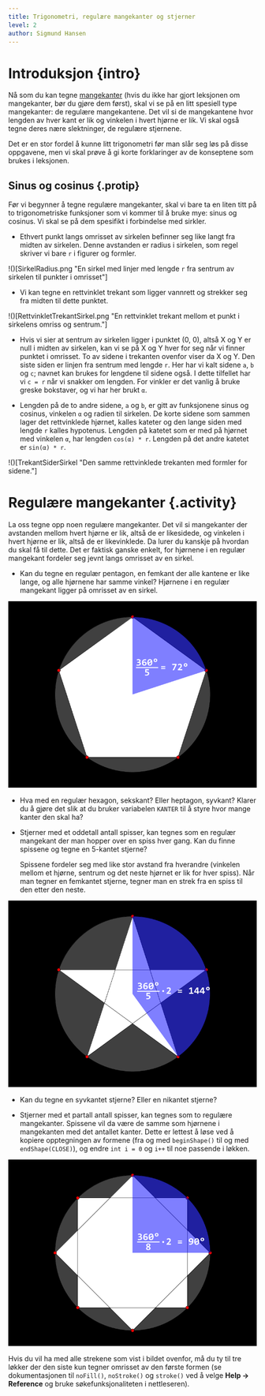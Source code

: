 ```yaml
---
title: Trigonometri, regulære mangekanter og stjerner
level: 2
author: Sigmund Hansen
---
```


# Introduksjon {intro}

Nå som du kan tegne [mangekanter](../mangekanter/mangekanter.html)
(hvis du ikke har gjort leksjonen om mangekanter, bør du gjøre dem
først), skal vi se på en litt spesiell type mangekanter: de regulære
mangekantene. Det vil si de mangekantene hvor lengden av hver kant er
lik og vinkelen i hvert hjørne er lik. Vi skal også tegne deres nære
slektninger, de regulære stjernene.

Det er en stor fordel å kunne litt trigonometri før man slår seg løs
på disse oppgavene, men vi skal prøve å gi korte forklaringer av de
konseptene som brukes i leksjonen.

## Sinus og cosinus {.protip}

Før vi begynner å tegne regulære mangekanter, skal vi bare ta en liten
titt på to trigonometriske funksjoner som vi kommer til å bruke mye:
sinus og cosinus. Vi skal se på dem spesifikt i forbindelse med
sirkler.

+ Ethvert punkt langs omrisset av sirkelen befinner seg like langt fra
  midten av sirkelen. Denne avstanden er radius i sirkelen, som regel
  skriver vi bare `r` i figurer og formler.

!()[SirkelRadius.png "En sirkel med linjer med lengde `r` fra sentrum av sirkelen til punkter i omrisset"]

+ Vi kan tegne en rettvinklet trekant som ligger vannrett og strekker
  seg fra midten til dette punktet.

!()[RettvinkletTrekantSirkel.png "En rettvinklet trekant mellom et punkt i sirkelens omriss og sentrum."]

+ Hvis vi sier at sentrum av sirkelen ligger i punktet (0, 0), altså X
  og Y er null i midten av sirkelen, kan vi se på X og Y hver for seg
  når vi finner punktet i omrisset. To av sidene i trekanten ovenfor
  viser da X og Y. Den siste siden er linjen fra sentrum med lengde
  `r`. Her har vi kalt sidene `a`, `b` og `c`; navnet kan brukes for
  lengdene til sidene også. I dette tilfellet har vi `c = r` når vi
  snakker om lengden. For vinkler er det vanlig å bruke greske
  bokstaver, og vi har her brukt `α`.

+ Lengden på de to andre sidene, `a` og `b`, er gitt av funksjonene
  sinus og cosinus, vinkelen `α` og radien til sirkelen. De korte
  sidene som sammen lager det rettvinklede hjørnet, kalles kateter og
  den lange siden med lengde `r` kalles hypotenus. Lengden på katetet
  som er med på hjørnet med vinkelen `α`, har lengden `cos(α) *
  r`. Lengden på det andre katetet er `sin(α) * r`.

!()[TrekantSiderSirkel "Den samme rettvinklede trekanten med formler for sidene."]

# Regulære mangekanter {.activity}

La oss tegne opp noen regulære mangekanter. Det vil si mangekanter der
avstanden mellom hvert hjørne er lik, altså de er likesidede, og
vinkelen i hvert hjørne er lik, altså de er likevinklede. Da lurer du
kanskje på hvordan du skal få til dette. Det er faktisk ganske enkelt,
for hjørnene i en regulær mangekant fordeler seg jevnt langs omrisset
av en sirkel.

+ Kan du tegne en regulær pentagon, en femkant der alle kantene er
  like lange, og alle hjørnene har samme vinkel? Hjørnene i en regulær
  mangekant ligger på omrisset av en sirkel.

![](Femkant.png "Vinkelen mellom to nabohjørner og sentrum i en femkant er 360° / 5 = 72°.")

+ Hva med en regulær hexagon, sekskant? Eller heptagon, syvkant?
  Klarer du å gjøre det slik at du bruker variabelen `KANTER` til å
  styre hvor mange kanter den skal ha?

+ Stjerner med et oddetall antall spisser, kan tegnes som en regulær
  mangekant der man hopper over en spiss hver gang. Kan du finne
  spissene og tegne en 5-kantet stjerne?

    Spissene fordeler seg med like stor avstand fra hverandre
    (vinkelen mellom et hjørne, sentrum og det neste hjørnet er lik
    for hver spiss). Når man tegner en femkantet stjerne, tegner man
    en strek fra en spiss til den etter den neste.

![](Pentagram.png "Vinkelen mellom en spiss, sentrum og spissen etter nabospissen i en femkantet stjerne er 2 · 360° / 5 = 144°.")

+ Kan du tegne en syvkantet stjerne? Eller en nikantet stjerne?

+ Stjerner med et partall antall spisser, kan tegnes som to regulære
  mangekanter. Spissene vil da være de samme som hjørnene i
  mangekanten med det antallet kanter. Dette er lettest å løse ved å
  kopiere opptegningen av formene (fra og med `beginShape()` til og
  med `endShape(CLOSE)`), og endre `int i = 0` og `i++` til noe
  passende i løkken.

![](Oktagram.png "Vinkelen mellom en spiss, sentrum og spissen etter nabospissen i en åttekantet stjerne er 2 · 360° / 8 = 90°.")

Hvis du vil ha med alle strekene som vist i bildet ovenfor, må du ty
til tre løkker der den siste kun tegner omrisset av den første formen
(se dokumentasjonen til `noFill()`, `noStroke()` og `stroke()` ved å
velge **Help → Reference** og bruke søkefunksjonaliteten i
nettleseren).
  

